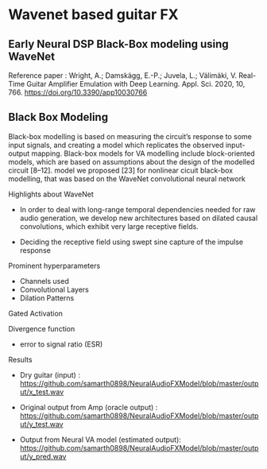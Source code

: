 # Wavenet based guitar FX 
## Early Neural DSP Black-Box modeling using WaveNet 

Reference paper : Wright, A.; Damskägg, E.-P.; Juvela, L.; Välimäki, V. Real-Time Guitar Amplifier Emulation with Deep Learning. Appl. Sci. 2020, 10, 766. https://doi.org/10.3390/app10030766


## Black Box Modeling 
Black-box modelling is based on measuring the circuit’s response to some input signals, and creating a model which replicates the observed input-output mapping. Black-box models for VA modelling include block-oriented models, which are based on assumptions about the design of the modelled circuit [8–12]. model we proposed [23] for nonlinear cicuit black-box modelling, that was
based on the WaveNet convolutional neural network

Highlights about WaveNet

-  In order to deal with long-range temporal dependencies needed for raw audio generation, we develop new architectures based on dilated causal convolutions, which exhibit very large receptive fields.

- Deciding the receptive field using swept sine capture of the impulse response

Prominent hyperparameters 

- Channels used 
- Convolutional Layers 
- Dilation Patterns 


Gated Activation 


Divergence function 
- error to signal ratio (ESR)

Results 
- Dry guitar (input) : 
  https://github.com/samarth0898/NeuralAudioFXModel/blob/master/output/x_test.wav

- Original output from Amp (oracle output) : 
  https://github.com/samarth0898/NeuralAudioFXModel/blob/master/output/y_test.wav

- Output from Neural VA model (estimated output): 
  https://github.com/samarth0898/NeuralAudioFXModel/blob/master/output/y_pred.wav
